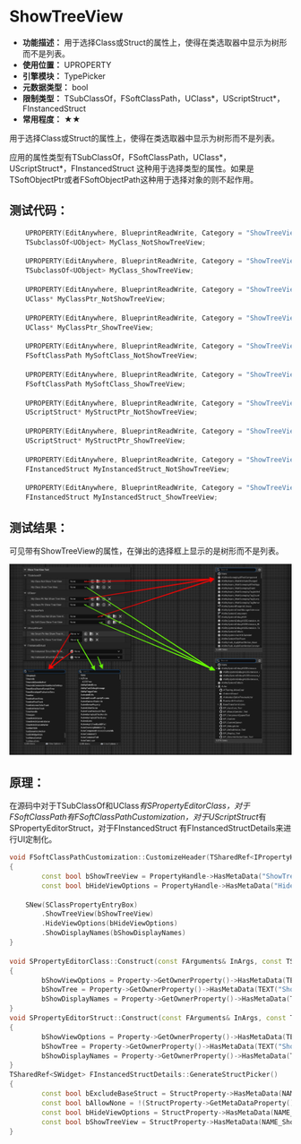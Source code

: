 ﻿# ShowTreeView

- **功能描述：** 用于选择Class或Struct的属性上，使得在类选取器中显示为树形而不是列表。
- **使用位置：** UPROPERTY
- **引擎模块：** TypePicker
- **元数据类型：** bool
- **限制类型：** TSubClassOf，FSoftClassPath，UClass*，UScriptStruct*，FInstancedStruct 
- **常用程度：** ★★

用于选择Class或Struct的属性上，使得在类选取器中显示为树形而不是列表。

应用的属性类型有TSubClassOf，FSoftClassPath，UClass*，UScriptStruct*，FInstancedStruct 这种用于选择类型的属性。如果是TSoftObjectPtr或者FSoftObjectPath这种用于选择对象的则不起作用。

## 测试代码：

```cpp
	UPROPERTY(EditAnywhere, BlueprintReadWrite, Category = "ShowTreeViewTest|TSubclassOf")
	TSubclassOf<UObject> MyClass_NotShowTreeView;

	UPROPERTY(EditAnywhere, BlueprintReadWrite, Category = "ShowTreeViewTest|TSubclassOf", meta = (ShowTreeView))
	TSubclassOf<UObject> MyClass_ShowTreeView;

	UPROPERTY(EditAnywhere, BlueprintReadWrite, Category = "ShowTreeViewTest|UClass*")
	UClass* MyClassPtr_NotShowTreeView;

	UPROPERTY(EditAnywhere, BlueprintReadWrite, Category = "ShowTreeViewTest|UClass*", meta = (ShowTreeView))
	UClass* MyClassPtr_ShowTreeView;

	UPROPERTY(EditAnywhere, BlueprintReadWrite, Category = "ShowTreeViewTest|FSoftClassPath")
	FSoftClassPath MySoftClass_NotShowTreeView;

	UPROPERTY(EditAnywhere, BlueprintReadWrite, Category = "ShowTreeViewTest|FSoftClassPath", meta = (ShowTreeView))
	FSoftClassPath MySoftClass_ShowTreeView;

	UPROPERTY(EditAnywhere, BlueprintReadWrite, Category = "ShowTreeViewTest|UScriptStruct*")
	UScriptStruct* MyStructPtr_NotShowTreeView;

	UPROPERTY(EditAnywhere, BlueprintReadWrite, Category = "ShowTreeViewTest|UScriptStruct*", meta = (ShowTreeView))
	UScriptStruct* MyStructPtr_ShowTreeView;

	UPROPERTY(EditAnywhere, BlueprintReadWrite, Category = "ShowTreeViewTest|FInstancedStruct")
	FInstancedStruct MyInstancedStruct_NotShowTreeView;

	UPROPERTY(EditAnywhere, BlueprintReadWrite, Category = "ShowTreeViewTest|FInstancedStruct", meta = (ShowTreeView))
	FInstancedStruct MyInstancedStruct_ShowTreeView;
```

## 测试结果：

可见带有ShowTreeView的属性，在弹出的选择框上显示的是树形而不是列表。

![ShowTreeView](ShowTreeView.jpg)

## 原理：

在源码中对于TSubClassOf和UClass*有SPropertyEditorClass，对于FSoftClassPath有FSoftClassPathCustomization，对于UScriptStruct*有SPropertyEditorStruct，对于FInstancedStruct 有FInstancedStructDetails来进行UI定制化。

```cpp
void FSoftClassPathCustomization::CustomizeHeader(TSharedRef<IPropertyHandle> InPropertyHandle, FDetailWidgetRow& HeaderRow, IPropertyTypeCustomizationUtils& StructCustomizationUtils)
{
		const bool bShowTreeView = PropertyHandle->HasMetaData("ShowTreeView");
		const bool bHideViewOptions = PropertyHandle->HasMetaData("HideViewOptions");
		
	SNew(SClassPropertyEntryBox)
		.ShowTreeView(bShowTreeView)
		.HideViewOptions(bHideViewOptions)
		.ShowDisplayNames(bShowDisplayNames)
}

void SPropertyEditorClass::Construct(const FArguments& InArgs, const TSharedPtr< FPropertyEditor >& InPropertyEditor)
{
		bShowViewOptions = Property->GetOwnerProperty()->HasMetaData(TEXT("HideViewOptions")) ? false : true;
		bShowTree = Property->GetOwnerProperty()->HasMetaData(TEXT("ShowTreeView"));
		bShowDisplayNames = Property->GetOwnerProperty()->HasMetaData(TEXT("ShowDisplayNames"));
}
void SPropertyEditorStruct::Construct(const FArguments& InArgs, const TSharedPtr< class FPropertyEditor >& InPropertyEditor)
{
		bShowViewOptions = Property->GetOwnerProperty()->HasMetaData(TEXT("HideViewOptions")) ? false : true;
		bShowTree = Property->GetOwnerProperty()->HasMetaData(TEXT("ShowTreeView"));
		bShowDisplayNames = Property->GetOwnerProperty()->HasMetaData(TEXT("ShowDisplayNames"));
}
TSharedRef<SWidget> FInstancedStructDetails::GenerateStructPicker()
{
		const bool bExcludeBaseStruct = StructProperty->HasMetaData(NAME_ExcludeBaseStruct);
		const bool bAllowNone = !(StructProperty->GetMetaDataProperty()->PropertyFlags & CPF_NoClear);
		const bool bHideViewOptions = StructProperty->HasMetaData(NAME_HideViewOptions);
		const bool bShowTreeView = StructProperty->HasMetaData(NAME_ShowTreeView);
}
```
